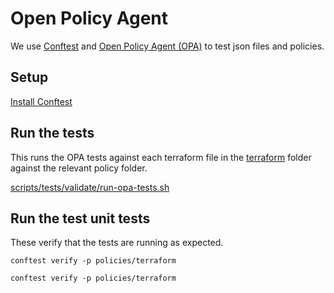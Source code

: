 # Open Policy Agent

We use [Conftest](https://www.conftest.dev/) and [Open Policy Agent (OPA)](https://www.openpolicyagent.org/) to test json files and policies.

## Setup
[Install Conftest](https://www.conftest.dev/install/)

## Run the tests

This runs the OPA tests against each terraform file in the [terraform](../terraform) folder against the relevant policy folder.

[scripts/tests/validate/run-opa-tests.sh](../scripts/tests/validate/run-opa-tests.sh)

## Run the test unit tests

These verify that the tests are running as expected.

`conftest verify -p policies/terraform`

`conftest verify -p policies/terraform`
